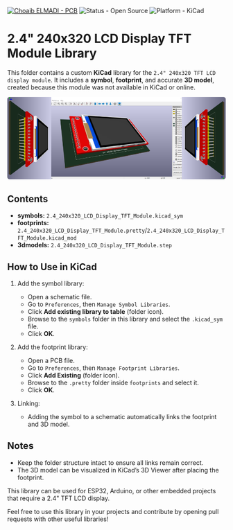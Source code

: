 [![Choaib ELMADI - PCB](https://img.shields.io/badge/Choaib_ELMADI-PCB-8800dd)](https://elmadichoaib.vercel.app) ![Status - Open Source](https://img.shields.io/badge/Status-Open_Source-2bd729) ![Platform - KiCad](https://img.shields.io/badge/Platform-KiCad-f7d620)

# 2.4" 240x320 LCD Display TFT Module Library

This folder contains a custom **KiCad** library for the `2.4" 240x320 TFT LCD display module`. It includes a **symbol**, **footprint**, and accurate **3D model**, created because this module was not available in KiCad or online.

<div align="center">

![TFT LCD 3D Preview](../Images/tft-lcd-3d-preview.png)

</div>

## Contents

- **symbols:** `2.4_240x320_LCD_Display_TFT_Module.kicad_sym`
- **footprints:** `2.4_240x320_LCD_Display_TFT_Module.pretty`/`2.4_240x320_LCD_Display_TFT_Module.kicad_mod`
- **3dmodels:** `2.4_240x320_LCD_Display_TFT_Module.step`

## How to Use in KiCad

1. Add the symbol library:

   - Open a schematic file.
   - Go to `Preferences`, then `Manage Symbol Libraries`.
   - Click **Add existing library to table** (folder icon).
   - Browse to the `symbols` folder in this library and select the `.kicad_sym` file.
   - Click **OK**.

2. Add the footprint library:

   - Open a PCB file.
   - Go to `Preferences`, then `Manage Footprint Libraries`.
   - Click **Add Existing** (folder icon).
   - Browse to the `.pretty` folder inside `footprints` and select it.
   - Click **OK**.

3. Linking:

   - Adding the symbol to a schematic automatically links the footprint and 3D model.

## Notes

- Keep the folder structure intact to ensure all links remain correct.
- The 3D model can be visualized in KiCad’s 3D Viewer after placing the footprint.

This library can be used for ESP32, Arduino, or other embedded projects that require a 2.4" TFT LCD display.

Feel free to use this library in your projects and contribute by opening pull requests with other useful libraries!
